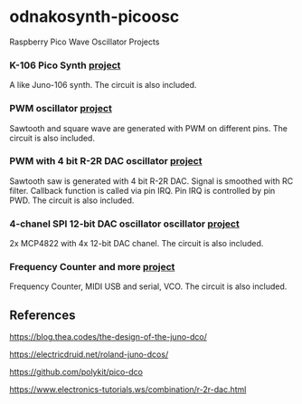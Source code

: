 # odnakosynth-picoosc
Raspberry Pico Wave Oscillator Projects

### K-106 Pico Synth [project](https://github.com/devklee/odnakosynth-picoosc/tree/main/k-106)

A like Juno-106 synth. The circuit is also included.

### PWM oscillator [project](https://github.com/devklee/odnakosynth-picoosc/tree/main/pwmosc)

Sawtooth and square wave are generated with PWM on different pins. The circuit is also included.

### PWM with 4 bit R-2R DAC oscillator [project](https://github.com/devklee/odnakosynth-picoosc/tree/main/pwmr2rosc)

Sawtooth saw is generated with 4 bit R-2R DAC. Signal is smoothed with RC filter. Callback function is called via pin IRQ. Pin IRQ is controlled by pin PWD. The circuit is also included.


### 4-chanel SPI 12-bit DAC oscillator oscillator [project](https://github.com/devklee/odnakosynth-picoosc/tree/main/spiosc)

2x MCP4822 with 4x 12-bit DAC chanel. The circuit is also included.

### Frequency Counter and more [project](https://github.com/devklee/odnakosynth-picoosc/tree/main/freq-counter)

Frequency Counter, MIDI USB and serial, VCO. The circuit is also included.

## References

https://blog.thea.codes/the-design-of-the-juno-dco/

https://electricdruid.net/roland-juno-dcos/

https://github.com/polykit/pico-dco

https://www.electronics-tutorials.ws/combination/r-2r-dac.html
